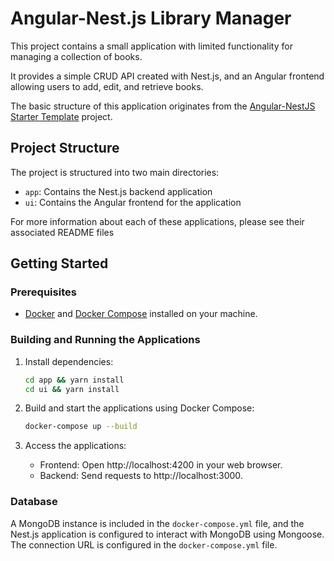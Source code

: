 # Angular-Nest.js Library Manager

This project contains a small application with limited functionality for managing a collection of books.

It provides a simple CRUD API created with Nest.js, and an Angular frontend allowing users to add, edit, and retrieve books.

The basic structure of this application originates from the [Angular-NestJS Starter Template](https://github.com/bstanley78/angular-nestjs-starter) project.

## Project Structure

The project is structured into two main directories:

- `app`: Contains the Nest.js backend application
- `ui`: Contains the Angular frontend for the application

For more information about each of these applications, please see their associated README files

## Getting Started

### Prerequisites

- [Docker](https://www.docker.com/get-started) and [Docker Compose](https://docs.docker.com/compose/install/) installed on your machine.

### Building and Running the Applications

1. Install dependencies:

   ```bash
   cd app && yarn install
   cd ui && yarn install
   ```

2. Build and start the applications using Docker Compose:

   ```bash
   docker-compose up --build
   ```

3. Access the applications:
   - Frontend: Open http://localhost:4200 in your web browser.
   - Backend: Send requests to http://localhost:3000.

### Database

A MongoDB instance is included in the `docker-compose.yml` file, and the Nest.js application is configured to interact with MongoDB using Mongoose. The connection URL is configured in the `docker-compose.yml` file.
